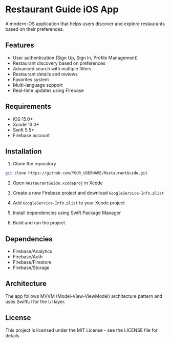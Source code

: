 # Restaurant Guide iOS App

A modern iOS application that helps users discover and explore restaurants based on their preferences.

## Features

- User authentication (Sign Up, Sign In, Profile Management)
- Restaurant discovery based on preferences
- Advanced search with multiple filters
- Restaurant details and reviews
- Favorites system
- Multi-language support
- Real-time updates using Firebase

## Requirements

- iOS 15.0+
- Xcode 13.0+
- Swift 5.5+
- Firebase account

## Installation

1. Clone the repository
```bash
git clone https://github.com/YOUR_USERNAME/RestaurantGuide.git
```

2. Open `RestaurantGuide.xcodeproj` in Xcode

3. Create a new Firebase project and download `GoogleService-Info.plist`

4. Add `GoogleService-Info.plist` to your Xcode project

5. Install dependencies using Swift Package Manager

6. Build and run the project

## Dependencies

- Firebase/Analytics
- Firebase/Auth
- Firebase/Firestore
- Firebase/Storage

## Architecture

The app follows MVVM (Model-View-ViewModel) architecture pattern and uses SwiftUI for the UI layer.

## License

This project is licensed under the MIT License - see the LICENSE file for details 